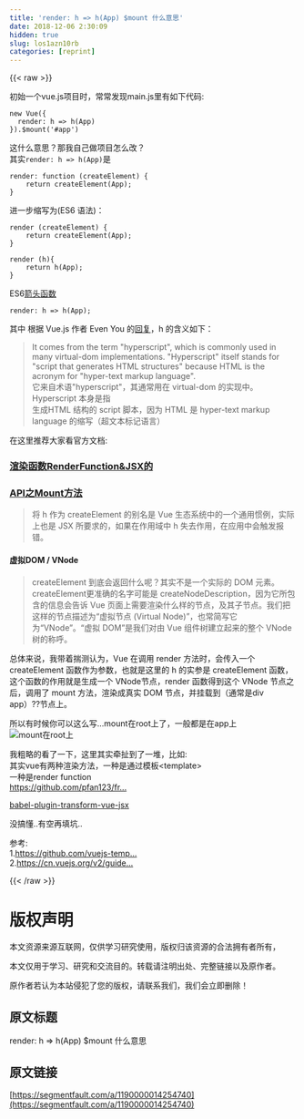 ```yaml
---
title: 'render: h => h(App) $mount 什么意思' 
date: 2018-12-06 2:30:09
hidden: true
slug: los1azn10rb
categories: [reprint]
---
```


{{< raw >}}

                    
<p>初始一个vue.js项目时，常常发现main.js里有如下代码:</p>
<div class="widget-codetool" style="display:none;">
      <div class="widget-codetool--inner">
      <span class="selectCode code-tool" data-toggle="tooltip" data-placement="top" title="" data-original-title="全选"></span>
      <span type="button" class="copyCode code-tool" data-toggle="tooltip" data-placement="top" data-clipboard-text="new Vue({
  render: h => h(App)
}).$mount('#app')" title="" data-original-title="复制"></span>
      <span type="button" class="saveToNote code-tool" data-toggle="tooltip" data-placement="top" title="" data-original-title="放进笔记"></span>
      </div>
      </div><pre class="hljs javascript"><code><span class="hljs-keyword">new</span> Vue({
  <span class="hljs-attr">render</span>: <span class="hljs-function"><span class="hljs-params">h</span> =&gt;</span> h(App)
}).$mount(<span class="hljs-string">'#app'</span>)</code></pre>
<p>这什么意思？那我自己做项目怎么改？<br>其实<code>render: h =&gt; h(App)</code>是</p>
<div class="widget-codetool" style="display:none;">
      <div class="widget-codetool--inner">
      <span class="selectCode code-tool" data-toggle="tooltip" data-placement="top" title="" data-original-title="全选"></span>
      <span type="button" class="copyCode code-tool" data-toggle="tooltip" data-placement="top" data-clipboard-text="render: function (createElement) {
    return createElement(App);
}" title="" data-original-title="复制"></span>
      <span type="button" class="saveToNote code-tool" data-toggle="tooltip" data-placement="top" title="" data-original-title="放进笔记"></span>
      </div>
      </div><pre class="hljs ada"><code>render: <span class="hljs-keyword">function</span> <span class="hljs-title"></span>(createElement) {
    <span class="hljs-keyword">return</span> <span class="hljs-type">createElement(App)</span>;
}</code></pre>
<p>进一步缩写为(ES6 语法)：</p>
<div class="widget-codetool" style="display:none;">
      <div class="widget-codetool--inner">
      <span class="selectCode code-tool" data-toggle="tooltip" data-placement="top" title="" data-original-title="全选"></span>
      <span type="button" class="copyCode code-tool" data-toggle="tooltip" data-placement="top" data-clipboard-text="render (createElement) {
    return createElement(App);
}" title="" data-original-title="复制"></span>
      <span type="button" class="saveToNote code-tool" data-toggle="tooltip" data-placement="top" title="" data-original-title="放进笔记"></span>
      </div>
      </div><pre class="hljs aspectj"><code>render (createElement) {
    <span class="hljs-function"><span class="hljs-keyword">return</span> <span class="hljs-title">createElement</span><span class="hljs-params">(App)</span></span>;
}</code></pre>
<div class="widget-codetool" style="display:none;">
      <div class="widget-codetool--inner">
      <span class="selectCode code-tool" data-toggle="tooltip" data-placement="top" title="" data-original-title="全选"></span>
      <span type="button" class="copyCode code-tool" data-toggle="tooltip" data-placement="top" data-clipboard-text="render (h){
    return h(App);
}" title="" data-original-title="复制"></span>
      <span type="button" class="saveToNote code-tool" data-toggle="tooltip" data-placement="top" title="" data-original-title="放进笔记"></span>
      </div>
      </div><pre class="hljs stata"><code>render (<span class="hljs-keyword">h</span>){
    <span class="hljs-keyword">return</span> <span class="hljs-built_in">h</span>(<span class="hljs-keyword">App</span>);
}</code></pre>
<p>ES6<a href="http://es6.ruanyifeng.com/#docs/function#%E7%AE%AD%E5%A4%B4%E5%87%BD%E6%95%B0" rel="nofollow noreferrer" target="_blank">箭头函数</a></p>
<div class="widget-codetool" style="display:none;">
      <div class="widget-codetool--inner">
      <span class="selectCode code-tool" data-toggle="tooltip" data-placement="top" title="" data-original-title="全选"></span>
      <span type="button" class="copyCode code-tool" data-toggle="tooltip" data-placement="top" data-clipboard-text="render: h => h(App);" title="" data-original-title="复制"></span>
      <span type="button" class="saveToNote code-tool" data-toggle="tooltip" data-placement="top" title="" data-original-title="放进笔记"></span>
      </div>
      </div><pre class="hljs javascript"><code style="word-break: break-word; white-space: initial;">render: <span class="hljs-function"><span class="hljs-params">h</span> =&gt;</span> h(App);</code></pre>
<p>其中 根据 Vue.js 作者 Even You 的<a href="https://github.com/vuejs/babel-plugin-transform-vue-jsx/issues/6" rel="nofollow noreferrer" target="_blank">回复</a>，h 的含义如下：</p>
<blockquote>It comes from the term "hyperscript", which is commonly used in many virtual-dom implementations. "Hyperscript" itself stands for "script that generates HTML structures" because HTML is the acronym for "hyper-text markup language".<br>它来自术语"hyperscript"，其通常用在 virtual-dom 的实现中。Hyperscript 本身是指 <br>生成HTML 结构的 script 脚本，因为 HTML 是 hyper-text markup language 的缩写（超文本标记语言）</blockquote>
<p>在这里推荐大家看官方文档:</p>
<h3 id="articleHeader0"><a href="https://cn.vuejs.org/v2/guide/render-function.html" rel="nofollow noreferrer" target="_blank">渲染函数RenderFunction&amp;JSX的</a></h3>
<h3 id="articleHeader1"><a href="https://cn.vuejs.org/v2/api/#vm-mount" rel="nofollow noreferrer" target="_blank">API之Mount方法</a></h3>
<blockquote>将 h 作为 createElement 的别名是 Vue 生态系统中的一个通用惯例，实际上也是 JSX 所要求的，如果在作用域中 h 失去作用，在应用中会触发报错。</blockquote>
<h4>虚拟DOM / VNode</h4>
<blockquote>createElement 到底会返回什么呢？其实不是一个实际的 DOM 元素。createElement更准确的名字可能是 createNodeDescription，因为它所包含的信息会告诉 Vue 页面上需要渲染什么样的节点，及其子节点。我们把这样的节点描述为“虚拟节点 (Virtual Node)”，也常简写它为“VNode”。“虚拟 DOM”是我们对由 Vue 组件树建立起来的整个 VNode 树的称呼。</blockquote>
<p>总体来说，我带着揣测认为，Vue 在调用 render 方法时，会传入一个 createElement 函数作为参数，也就是这里的 h 的实参是 createElement 函数，这个函数的作用就是生成一个 VNode节点，render 函数得到这个 VNode 节点之后，调用了 mount 方法，渲染成真实 DOM 节点，并挂载到（通常是div app）??节点上。</p>
<p>所以有时候你可以这么写...mount在root上了，一般都是在app上<br><span class="img-wrap"><img data-src="/img/bV7Y9S?w=2560&amp;h=1440" src="https://static.alili.tech/img/bV7Y9S?w=2560&amp;h=1440" alt="mount在root上" title="mount在root上" style="cursor: pointer; display: inline;"></span></p>
<p>我粗略的看了一下，这里其实牵扯到了一堆，比如:<br>其实vue有两种渲染方法，一种是通过模板&lt;template&gt;<br>一种是render function<br><a href="https://github.com/pfan123/front-end-navigator/issues/3" rel="nofollow noreferrer" target="_blank">https://github.com/pfan123/fr...</a></p>
<p><a href="https://github.com/vuejs/babel-plugin-transform-vue-jsx#usage" rel="nofollow noreferrer" target="_blank">babel-plugin-transform-vue-jsx</a></p>
<p>没搞懂..有空再填坑..</p>
<p>参考:<br>1.<a href="https://github.com/vuejs-templates/webpack-simple/issues/29" rel="nofollow noreferrer" target="_blank">https://github.com/vuejs-temp...</a><br>2.<a href="https://cn.vuejs.org/v2/guide/render-function.html" rel="nofollow noreferrer" target="_blank">https://cn.vuejs.org/v2/guide...</a></p>

                
{{< /raw >}}

# 版权声明
本文资源来源互联网，仅供学习研究使用，版权归该资源的合法拥有者所有，

本文仅用于学习、研究和交流目的。转载请注明出处、完整链接以及原作者。

原作者若认为本站侵犯了您的版权，请联系我们，我们会立即删除！

## 原文标题
render: h => h(App) $mount 什么意思

## 原文链接
[https://segmentfault.com/a/1190000014254740](https://segmentfault.com/a/1190000014254740)

